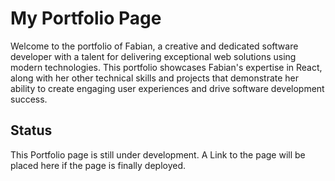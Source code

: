 # My Portfolio Page

Welcome to the portfolio of Fabian, a creative and dedicated software developer with a talent for delivering exceptional web solutions using modern technologies. This portfolio showcases Fabian's expertise in React, along with her other technical skills and projects that demonstrate her ability to create engaging user experiences and drive software development success.

## Status

This Portfolio page is still under development. A Link to the page will be placed here if the page is finally deployed.

